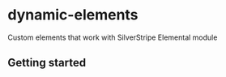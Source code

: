 # dynamic-elements

Custom elements that work with SilverStripe Elemental module

## Getting started
